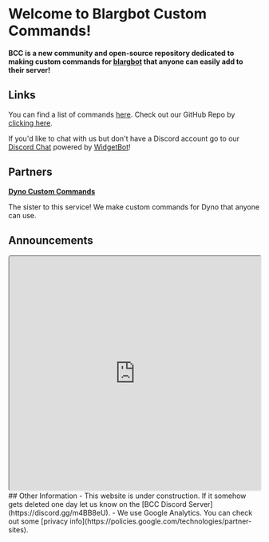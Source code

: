 # Welcome to Blargbot Custom Commands!
<siteline><b>BCC is a new community and open-source repository dedicated to making custom commands for <a href="https://blargbot.xyz">blargbot</a> that anyone can easily add to their server!</b></siteline>

## Links
You can find a list of commands [here](/commands).
Check out our GitHub Repo by [clicking here](https://github.com/Custom-Commands-Discord/Blargbot-Custom-Commands).

If you'd like to chat with us but don't have a Discord account go to our [Discord Chat](/chat) powered by [WidgetBot](https://widgetbot.io)!
## Partners
[**Dyno Custom Commands**](https://discord.gg/d2F2zaf) 

The sister to this service! We make custom commands for Dyno that anyone can use.
## Announcements
<iframe style="border-radius: 5px;" height="469" width="100%" src="https://cl4.widgetbot.io/channels/452675283485589505/452944221364551690">OOF. Your dirty ass browser doesn't support iFrames.</iframe>
## Other Information
- This website is under construction. If it somehow gets deleted one day let us know on the [BCC Discord Server](https://discord.gg/m4BB8eU).
- We use Google Analytics. You can check out some [privacy info](https://policies.google.com/technologies/partner-sites).


